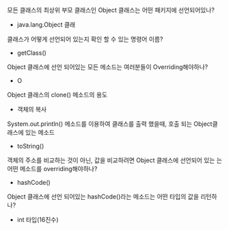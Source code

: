 모든 클래스의 최상위 부모 클래스인 Object 클래스는 어떤 패키지에 선언되어있나?

- java.lang.Object 클래

클래스가 어떻게 선언되어 있는지 확인 할 수 있는 명령어 이름?

- getClass()

Object 클래스에 선언 되어있는 모든 메소드는 여러분들이 Overriding해야하나?

- O

Object 클래스의 clone() 메소드의 용도

- 객체의 복사 

System.out.println() 메소드를 이용하여 클래스를 출력 했을때, 호출 되는 Object클래스에 있는 메소드

- toString()

객체의 주소를 비교하는 것이 아닌, 값을 비교하려면 Object 클래스에 선언되어 있는 는 어떤 메소드를 overriding해야하나?

- hashCode()

Object 클래스에 선언 되어있는 hashCode()라는 메소드는 어떤 타입의 값을 리턴하나?

- int 타입(16진수)
